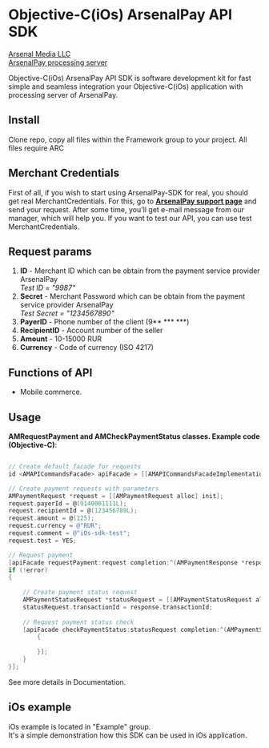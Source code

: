 Objective-C(iOs) ArsenalPay API SDK
=========

[Arsenal Media LLC](http://www.arsenalmedia.ru/index.php/en)  
[ArsenalPay processing server](https://arsenalpay.ru)

Objective-C(iOs) ArsenalPay API SDK is software development kit for 
fast simple and seamless integration your Objective-C(iOs) application with processing server of ArsenalPay.

Install
----

Clone repo, copy all files within the Framework group to your project. All files require ARC

Merchant Credentials
----
First of all, if you wish to start using ArsenalPay-SDK for real, you should get real MerchantCredentials. For this, go to **[ArsenalPay support page](https://arsenalpay.ru/index.html)** and send your request.
After some time, you'll get e-mail message from our manager, which will help you.
If you want to test our API, you can use test MerchantCredentials.

Request params
----
1) **ID** - Merchant ID which can be obtain from the payment service provider ArsenalPay  
*Test ID = "9987"*  
2) **Secret** - Merchant Password which can be obtain from the payment service provider ArsenalPay  
*Test Secret = "1234567890"*  
3) **PayerID** - Phone number of the client (9\*\* \*\*\* \*\*\*)  
4) **RecipientID** - Account number of the seller  
5) **Amount** - 10-15000 RUR  
6) **Currency** - Code of currency (ISO 4217)  

Functions of API
----

- Mobile commerce.

Usage
----
**AMRequestPayment and AMCheckPaymentStatus classes. Example code (Objective-C)**:

```objective-c

// Create default facade for requests
id <AMAPICommandsFacade> apiFacade = [[AMAPICommandsFacadeImplementation alloc] init];

// Create payment requests with parameters
AMPaymentRequest *request = [[AMPaymentRequest alloc] init];
request.payerId = @(9140001111L);
request.recipientId = @(123456789L);
request.amount = @(125);
request.currency = @"RUR";
request.comment = @"iOs-sdk-test";
request.test = YES;

// Request payment
[apiFacade requestPayment:request completion:^(AMPaymentResponse *response, NSUInteger statusCode, NSError *error) {
if (!error)
{
    
    // Create payment status request
    AMPaymentStatusRequest *statusRequest = [[AMPaymentStatusRequest alloc] init];
    statusRequest.transactionId = response.transactionId;
    
    // Request payment status check
    [apiFacade checkPaymentStatus:statusRequest completion:^(AMPaymentStatusResponse *response, NSUInteger statusCode, NSError *error) 
        {
            
        }];
    }
}];


```

See more details in Documentation.

**iOs example**
----
iOs example is located in "Example" group.  
It's a simple demonstration how this SDK can be used in iOs application. 


